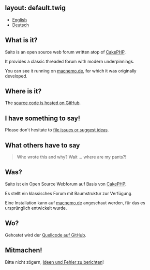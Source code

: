 layout:	default.twig
---

<ul id="tab" class="nav nav-tabs">
	<li class="active"><a href="#english" data-toggle='tab'>English</a></li>
	<li><a href="#deutsch" data-toggle='tab'>Deutsch</a></li>
</ul>

<div class="tab-content">

<div class="tab-pane active" id="english" markdown="1">

##	What is it?

Saito is an open source web forum written atop of [CakePHP].

It provides a classic threaded forum with modern underpinnings.

You can see it running on [macnemo.de], for which it was
originally developed.

## Where is it?

The [source code is hosted on GitHub][Saito Code].

## I have something to say!

Please don't hesitate to [file issues or suggest ideas][Saito Issues].

## What others have to say

<blockquote cite="Schlaefer">
Who wrote this and why? Wait … where are my pants?!
</blockquote>

</div>
<div class="tab-pane" id="deutsch" markdown="1">

## Was?

Saito ist ein Open Source Webforum auf Basis von [CakePHP].

Es stellt ein klassisches Forum mit Baumstruktur zur Verfügung.

Eine Installation kann auf [macnemo.de] angeschaut werden, für das es ursprünglich entwickelt wurde.

## Wo?

Gehostet wird der [Quellcode auf GitHub][Saito Code].

## Mitmachen!

Bitte nicht zögern, [Ideen und Fehler zu berichten][Saito Issues]!

</div>
</div>

[CakePHP]: http://cakephp.org/
[macnemo.de]: http://macnemo.de
[Saito Code]: https://github.com/Schlaefer/Saito
[Saito Issues]: https://github.com/Schlaefer/Saito/issues
